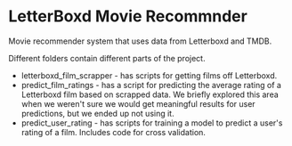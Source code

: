 # LetterBoxd Movie Recommnder 
Movie recommender system that uses data from Letterboxd and TMDB.

Different folders contain different parts of the project.

* letterboxd_film_scrapper - has scripts for getting films off Letterboxd.
* predict_film_ratings - has a script for predicting the average rating of a Letterboxd film based on scrapped data. We briefly explored this area when we weren't sure we would get meaningful results for user predictions, but we ended up not using it.
* predict_user_rating - has scripts for training a model to predict a user's rating of a film. Includes code for cross validation.

